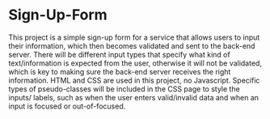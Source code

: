 # Sign-Up-Form

This project is a simple sign-up form for a service that allows users to input their 
information, which then becomes validated and sent to the back-end server. There will be 
different input types that specify what kind of text/information is expected from the user,
otherwise it will not be validated, which is key to making sure the back-end server
receives the right information. HTML and CSS are used in this project, no Javascript. 
Specific types of pseudo-classes will be included in the CSS page to style the inputs/
labels, such as when the user enters valid/invalid data and when an input is focused or 
out-of-focused. 